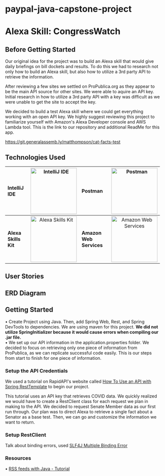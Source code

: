 # paypal-java-capstone-project

# Alexa Skill: CongressWatch

## Before Getting Started

Our original idea for the project was to build an Alexa skill that would give daily briefings on bill dockets and
results. To do this we had to research not only how to build an Alexa skill, but also how to utilize a 3rd party API to retrieve
the information.  

After reviewing a few sites we settled on ProPublica.org as they appear to be the main API source for other sites. We
were able to aquire an API key. Initial research in how to utilize a 3rd party API with a key was difficult as we were unable to get the site to accept
the key.  

We decided to build a test Alexa skill where we could get everything working with an open API key. We highly suggest reviewing this project to familiarize yourself with Amazon's Alexa Developer console and AWS Lambda tool. This is the link to our repository and additional ReadMe for this app.

https://git.generalassemb.ly/matthompson/cat-facts-test

## Technologies Used
| __IntelliJ IDE__ | <img src="https://upload.wikimedia.org/wikipedia/commons/9/9c/IntelliJ_IDEA_Icon.svg" alt="IntelliJ IDE" width="150"/> | Postman | <img src="https://www.postman.com/assets/logos/postman-logo-stacked.svg" alt="Postman" width="150"/> | 
| :------- | :-------: | :------- | :-----: |
| __Alexa Skills Kit__ | <img src="https://d3ogm7ac91k97u.cloudfront.net/content/dam/alexa/alexa-brand-guidelines-2021-refresh-/Alexa_Logo_RGB_BLUE.png" alt="Alexa Skills Kit" width="150"/> | __Amazon Web Services__ | <img src="https://d1.awsstatic.com/logos/aws-logo-lockups/poweredbyaws/PB_AWS_logo_RGB_stacked.547f032d90171cdea4dd90c258f47373c5573db5.png" alt="Amazon Web Services" width="150"/> |




## User Stories

## ERD Diagram

## Getting Started
• Create Project using Java. Then, add Spring Web, Rest, and Spring DevTools to dependencies. We are using maven for this project. __We did not utilize SpringInitializer because it would cause errors when compiling our .jar file.__  
• We set up our API information in the application.properties folder. We decided to focus on retrieving only one piece of information from ProPublica, as we can replicate successful code easily. This is our steps from start to finish for one piece of information. 

### Setup the API Credentials
We used a tutorial on RapidAPI's website called [How To Use an API with Spring RestTemplate](https://rapidapi.com/blog/how-to-use-an-api-with-spring-resttemplate/) to begin our project. 

This tutorial uses an API key that retrieves COVID data. We quickly realized we would have to create a RestClient class for each request we plan in making to the API. We decided to request Senate Member data as our first run through. Our plan was to direct Alexa to retrieve a single fact about a Senator as a base test. Then, we can go and customize the information we want to return. 

### Setup RestClient
Talk about binding errors, used [SLF4J Multiple Binding Error](http://www.slf4j.org/codes.html#multiple_bindings) 

### Resources
• [RSS feeds with Java - Tutorial](https://www.vogella.com/tutorials/RSSFeed/article.html)
